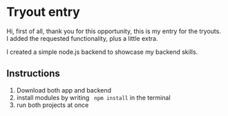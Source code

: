 
# Tryout entry 
 Hi, first of all, thank you for this opportunity, this is my entry for the tryouts. I added the requested functionality, plus a little extra.
 
 I created a simple node.js backend to showcase my backend skills.

## Instructions
1. Download both app and backend
2. install modules by writing ``` npm install``` in the terminal
3. run both projects at once

 